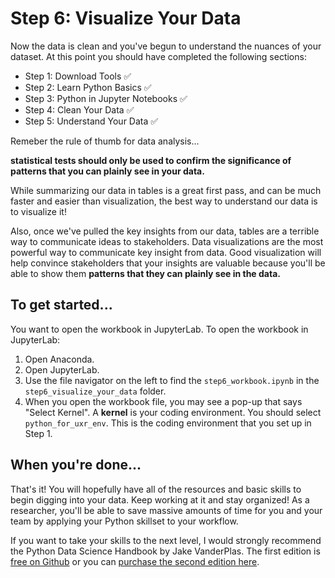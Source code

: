 # Step 6: Visualize Your Data
Now the data is clean and you've begun to understand the nuances of your dataset.  At this point you should have completed the following sections:
- Step 1: Download Tools :white_check_mark:
- Step 2: Learn Python Basics :white_check_mark:
- Step 3: Python in Jupyter Notebooks :white_check_mark:
- Step 4: Clean Your Data :white_check_mark:
- Step 5: Understand Your Data :white_check_mark:

Remeber the rule of thumb for data analysis...

**statistical tests should only be used to confirm the significance of patterns that you can plainly see in your data.**

While summarizing our data in tables is a great first pass, and can be much faster and easier than visualization, the best way to understand our data is to visualize it!

Also, once we've pulled the key insights from our data, tables are a terrible way to communicate ideas to stakeholders. Data visualizations are the most powerful way to communicate key insight from data. Good visualization will help convince stakeholders that your insights are valuable because you'll be able to show them **patterns that they can plainly see in the data.**

## To get started...
You want to open the workbook in JupyterLab. To open the workbook in JupyterLab:
1. Open Anaconda.
2. Open JupyterLab.
3. Use the file navigator on the left to find the `step6_workbook.ipynb` in the `step6_visualize_your_data` folder.
4. When you open the workbook file, you may see a pop-up that says "Select Kernel". A **kernel** is your coding environment. You should select `python_for_uxr_env`. This is the coding environment that you set up in Step 1.

## When you're done...
That's it! You will hopefully have all of the resources and basic skills to begin digging into your data. Keep working at it and stay organized! As a researcher, you'll be able to save massive amounts of time for you and your team by applying your Python skillset to your workflow.

If you want to take your skills to the next level, I would strongly recommend the Python Data Science Handbook by Jake VanderPlas. The first edition is [free on Github](https://jakevdp.github.io/PythonDataScienceHandbook/) or you can [purchase the second edition here](https://www.oreilly.com/library/view/python-data-science/9781491912126/).
